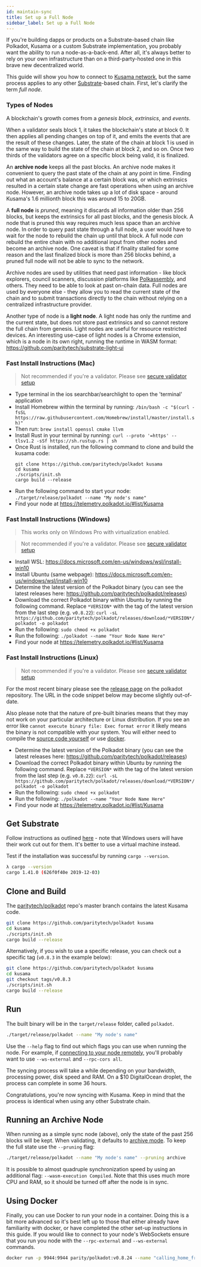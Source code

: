 ```yaml
---
id: maintain-sync
title: Set up a Full Node
sidebar_label: Set up a Full Node
---
```


If you're building dapps or products on a Substrate-based chain like Polkadot, Kusama or a custom Substrate implementation, you probably want the ability to run a node-as-a-back-end. After all, it's always better to rely on your own infrastructure than on a third-party-hosted one in this brave new decentralized world.

This guide will show you how to connect to [Kusama network](https://kusama.network), but the same process applies to any other [Substrate](https://substrate.dev/docs/en/)-based chain. First, let's clarify the term _full node_.

### Types of Nodes

A blockchain's growth comes from a _genesis block_, _extrinsics_, and _events_.

When a validator seals block 1, it takes the blockchain's state at block 0. It then applies all pending changes on top of it, and emits the events that are the result of these changes. Later, the state of the chain at block 1 is used in the same way to build the state of the chain at block 2, and so on. Once two thirds of the validators agree on a specific block being valid, it is finalized.

An **archive node** keeps all the past blocks. An archive node makes it convenient to query the past state of the chain at any point in time. Finding out what an account's balance at a certain block was, or which extrinsics resulted in a certain state change are fast operations when using an archive node. However, an archive node takes up a lot of disk space - around Kusama's 1.6 millionth block this was around 15 to 20GB.

A **full node** is _pruned_, meaning it discards all information older than 256 blocks, but keeps the extrinsics for all past blocks, and the genesis block. A node that is pruned this way requires much less space than an archive node. In order to query past state through a full node, a user would have to wait for the node to rebuild the chain up until that block. A full node _can_ rebuild the entire chain with no additional input from other nodes and become an archive node. One caveat is that if finality stalled for some reason and the last finalized block is more than 256 blocks behind, a pruned full node will not be able to sync to the network.

Archive nodes are used by utilities that need past information - like block explorers, council scanners, discussion platforms like [Polkassembly](https://polkassembly.io), and others. They need to be able to look at past on-chain data. Full nodes are used by everyone else - they allow you to read the current state of the chain and to submit transactions directly to the chain without relying on a centralized infrastructure provider.

Another type of node is a **light node**. A light node has only the runtime and the current state, but does not store past extrinsics and so cannot restore the full chain from genesis. Light nodes are useful for resource restricted devices. An interesting use-case of light nodes is a Chrome extension, which is a node in its own right, running the runtime in WASM format: https://github.com/paritytech/substrate-light-ui

### Fast Install Instructions (Mac)

> Not recommended if you're a validator. Please see [secure validator setup](maintain-guides-secure-validator)

- Type terminal in the ios searchbar/searchlight to open the 'terminal' application
- Install Homebrew within the terminal by running: `/bin/bash -c "$(curl -fsSL https://raw.githubusercontent.com/Homebrew/install/master/install.sh)"`
- Then run: `brew install openssl cmake llvm`
- Install Rust in your terminal by running: `curl --proto '=https' --tlsv1.2 -sSf https://sh.rustup.rs | sh`
- Once Rust is installed, run the following command to clone and build the kusama code:
  ```
  git clone https://github.com/paritytech/polkadot kusama
  cd kusama
  ./scripts/init.sh
  cargo build --release
  ```
- Run the following command to start your node: `./target/release/polkadot --name "My node's name"`
- Find your node at https://telemetry.polkadot.io/#list/Kusama

### Fast Install Instructions (Windows)

> This works only on Windows Pro with virtualization enabled.

> Not recommended if you're a validator. Please see [secure validator setup](maintain-guides-secure-validator)

- Install WSL: https://docs.microsoft.com/en-us/windows/wsl/install-win10
- Install Ubuntu (same webpage): https://docs.microsoft.com/en-us/windows/wsl/install-win10
- Determine the latest version of the Polkadot binary (you can see the latest releases here: https://github.com/paritytech/polkadot/releases)
- Download the correct Polkadot binary within Ubuntu by running the following command. Replace `*VERSION*` with the tag of the latest version from the last step (e.g. `v0.8.22`): `curl -sL https://github.com/paritytech/polkadot/releases/download/*VERSION*/polkadot -o polkadot`
- Run the following: `sudo chmod +x polkadot`
- Run the following: `./polkadot --name "Your Node Name Here"`
- Find your node at https://telemetry.polkadot.io/#list/Kusama

### Fast Install Instructions (Linux)

> Not recommended if you're a validator. Please see [secure validator setup](maintain-guides-secure-validator)

For the most recent binary please see the [release page](https://github.com/paritytech/polkadot/releases/) on the polkadot repository. The URL in the code snippet below may become slightly out-of-date.

Also please note that the nature of pre-built binaries means that they may not work on your particular architecture or Linux distribution. If you see an error like `cannot execute binary file: Exec format error` it likely means the binary is not compatible with your system. You will either need to compile the [source code yourself](#clone-and-build) or use [docker](#using-docker).

- Determine the latest version of the Polkadot binary (you can see the latest releases here: https://github.com/paritytech/polkadot/releases)
- Download the correct Polkadot binary within Ubuntu by running the following command. Replace `*VERSION*` with the tag of the latest version from the last step (e.g. `v0.8.22`): `curl -sL https://github.com/paritytech/polkadot/releases/download/*VERSION*/polkadot -o polkadot`
- Run the following: `sudo chmod +x polkadot`
- Run the following: `./polkadot --name "Your Node Name Here"`
- Find your node at https://telemetry.polkadot.io/#list/Kusama

## Get Substrate

Follow instructions as outlined [here](https://substrate.dev/docs/en/knowledgebase/getting-started) - note that Windows users will have their work cut out for them. It's better to use a virtual machine instead.

Test if the installation was successful by running `cargo --version`.

```bash
λ cargo --version
cargo 1.41.0 (626f0f40e 2019-12-03)
```

## Clone and Build

The [paritytech/polkadot](https://github.com/paritytech/polkadot) repo's master branch contains the latest Kusama code.

```bash
git clone https://github.com/paritytech/polkadot kusama
cd kusama
./scripts/init.sh
cargo build --release
```

Alternatively, if you wish to use a specific release, you can check out a specific tag (`v0.8.3` in the example below):

```bash
git clone https://github.com/paritytech/polkadot kusama
cd kusama
git checkout tags/v0.8.3
./scripts/init.sh
cargo build --release
```

## Run

The built binary will be in the `target/release` folder, called `polkadot`.

```bash
./target/release/polkadot --name "My node's name"
```

Use the `--help` flag to find out which flags you can use when running the node. For example, if [connecting to your node remotely](maintain-wss), you'll probably want to use `--ws-external` and `--rpc-cors all`.

The syncing process will take a while depending on your bandwidth, processing power, disk speed and RAM. On a \$10 DigitalOcean droplet, the process can complete in some 36 hours.

Congratulations, you're now syncing with Kusama. Keep in mind that the process is identical when using any other Substrate chain.

## Running an Archive Node

When running as a simple sync node (above), only the state of the past 256 blocks will be kept. When validating, it defaults to [archive mode](#types-of-nodes). To keep the full state use the `--pruning` flag:

```bash
./target/release/polkadot --name "My node's name" --pruning archive
```

It is possible to almost quadruple synchronization speed by using an additional flag: `--wasm-execution Compiled`. Note that this uses much more CPU and RAM, so it should be turned off after the node is in sync.

## Using Docker

Finally, you can use Docker to run your node in a container. Doing this is a bit more advanced so it's best left up to those that either already have familiarity with docker, or have completed the other set-up instructions in this guide. If you would like to connect to your node's WebSockets ensure that you run you node with the `--rpc-external` and `--ws-external` commands.

```zsh
docker run -p 9944:9944 parity/polkadot:v0.8.24 --name "calling_home_from_a_docker_container" --rpc-external --ws-external
```
